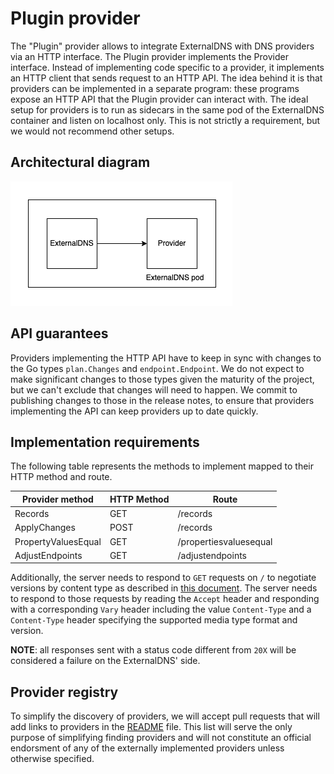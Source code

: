 # Plugin provider

The "Plugin" provider allows to integrate ExternalDNS with DNS providers via an HTTP interface.
The Plugin provider implements the Provider interface. Instead of implementing code specific to a provider, it implements an HTTP client that sends request to an HTTP API.
The idea behind it is that providers can be implemented in a separate program: these programs expose an HTTP API that the Plugin provider can interact with. The ideal setup for providers is to run as sidecars in the same pod of the ExternalDNS container and listen on localhost only. This is not strictly a requirement, but we would not recommend other setups.

## Architectural diagram

![Plugin provider](../img/plugin-provider.png)

## API guarantees

Providers implementing the HTTP API have to keep in sync with changes to the Go types `plan.Changes` and `endpoint.Endpoint`. We do not expect to make significant changes to those types given the maturity of the project, but we can't exclude that changes will need to happen. We commit to publishing changes to those in the release notes, to ensure that providers implementing the API can keep providers up to date quickly.

## Implementation requirements

The following table represents the methods to implement mapped to their HTTP method and route.

| Provider method | HTTP Method | Route |
| --- | --- | --- |
| Records | GET | /records |
| ApplyChanges | POST | /records |
| PropertyValuesEqual | GET | /propertiesvaluesequal |
| AdjustEndpoints | GET | /adjustendpoints |

Additionally, the server needs to respond to `GET` requests on `/` to negotiate versions by content type as described in [this document](http://opensource.zalando.com/restful-api-guidelines/#114). The server needs to respond to those requests by reading the `Accept` header and responding with a corresponding `Vary` header including the value `Content-Type` and a `Content-Type` header specifying the supported media type format and version.

**NOTE**: all responses sent with a status code different from `20X` will be considered a failure on the ExternalDNS' side.

## Provider registry

To simplify the discovery of providers, we will accept pull requests that will add links to providers in the [README](../../README.md) file. This list will serve the only purpose of simplifying finding providers and will not constitute an official endorsment of any of the externally implemented providers unless otherwise specified.
